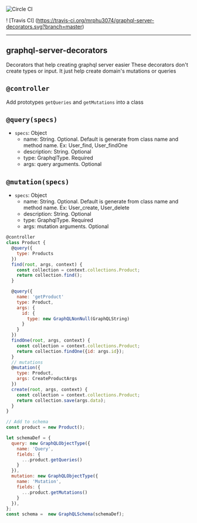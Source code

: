 ![Circle CI](https://circleci.com/gh/mrphu3074/graphql-server-decorators.svg?style=shield&circle-token=5314936c26314cd5b677aa6eb9c0f72d5376a509)


! [Travis CI] (https://travis-ci.org/mrphu3074/graphql-server-decorators.svg?branch=master)

----

## graphql-server-decorators
Decorators that help creating graphql server easier
These decorators don't create types or input. 
It just help create domain's mutations or queries

## `@controller`
Add prototypes `getQueries` and `getMutations` into a class

## `@query(specs)`
- `specs`: Object
  + name: String. Optional. Default is generate from class name and method name. Ex: User_find, User_findOne
  + description: String. Optional
  + type: GraphqlType. Required
  + args: query arguments. Optional

## `@mutation(specs)`
- `specs`: Object
  + name: String. Optional. Default is generate from class name and method name. Ex: User_create, User_delete
  + description: String. Optional
  + type: GraphqlType. Required
  + args: mutation arguments. Optional

  


```js
@controller
class Product {
  @query({
    type: Products
  })
  find(root, args, context) {
    const collection = context.collections.Product;
    return collection.find();
  }

  @query({
    name: 'getProduct'
    type: Product,
    args: {
      id: {
        type: new GraphQLNonNull(GraphQLString)
      }
    }
  })
  findOne(root, args, context) {
    const collection = context.collections.Product;
    return collection.findOne({id: args.id});
  }
  // mutations
  @mutation({
    type: Product,
    args: CreateProductArgs
  })
  create(root, args, context) {
    const collection = context.collections.Product;
    return collection.save(args.data);
  }
}

// Add to schema
const product = new Product();

let schemaDef = {
  query: new GraphQLObjectType({
    name: 'Query',
    fields: {
      ...product.getQueries()
    }
  }),
  mutation: new GraphQLObjectType({
    name: 'Mutation',
    fields: {
      ...product.getMutations()
    }
  }),
};
const schema =  new GraphQLSchema(schemaDef);
```

